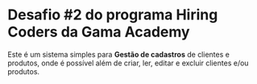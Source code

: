 # Desafio #2 do programa Hiring Coders da Gama Academy

Este é um sistema simples para **Gestão de cadastros** de clientes e produtos, onde é possível além de criar, ler, editar e excluir clientes e/ou produtos. 


